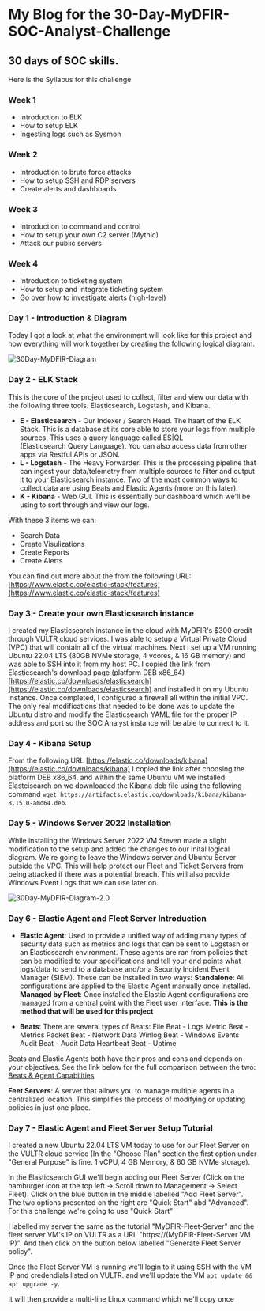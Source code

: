 # My Blog for the 30-Day-MyDFIR-SOC-Analyst-Challenge
## 30 days of SOC skills.


Here is the Syllabus for this challenge
### Week 1
- Introduction to ELK
- How to setup ELK
- Ingesting logs such as Sysmon

### Week 2
- Introduction to brute force attacks
- How to setup SSH and RDP servers
- Create alerts and dashboards

### Week 3
- Introduction to command and control
- How to setup your own C2 server (Mythic)
- Attack our public servers

### Week 4
- Introduction to ticketing system
- How to setup and integrate ticketing system
- Go over how to investigate alerts (high-level)



### Day 1 - Introduction & Diagram

Today I got a look at what the environment will look like for this project and how everything will work together by creating the following logical diagram.

![30Day-MyDFIR-Diagram](https://github.com/user-attachments/assets/e6830c50-2249-4b45-8410-655c7c8d58d6)



### Day 2 - ELK Stack

This is the core of the project used to collect, filter and view our data with the following three tools.  Elasticsearch, Logstash, and Kibana.

- **E - Elasticsearch** - Our Indexer / Search Head. The haart of the ELK Stack.  This is a database at its core able to store your logs from multiple sources.  This uses a query language called ES|QL   
      (Elasticsearch Query Language).  You can also access data from other apps via Restful APIs or JSON.
- **L - Logstash** - The Heavy Forwarder.  This is the processing pipeline that can ingest your data/telemetry from multiple sources to filter and output it to your Elasticsearch instance.  Two of the most common 
      ways to collect data are using Beats and Elastic Agents (more on this later).
- **K - Kibana** - Web GUI.  This is essentially our dashboard which we'll be using to sort through and view our logs.

With these 3 items we can:
- Search Data
- Create Visulizations
- Create Reports
- Create Alerts

You can find out more about the from the following URL:
[https://www.elastic.co/elastic-stack/features](https://www.elastic.co/elastic-stack/features)



### Day 3 - Create your own Elasticsearch instance 

I created my Elasticsearch instance in the cloud with MyDFIR's $300 credit through VULTR cloud services.  I was able to setup a Virtual Private Cloud (VPC) that will contain all of the virtual machines.  Next I set up a VM running Ubuntu 22.04 LTS (80GB NVMe storage, 4 vcores, & 16 GB memory) and was able to SSH into it from my host PC.  I copied the link from Elasticsearch's download page (platform DEB x86_64) [https://elastic.co/downloads/elasticsearch](https://elastic.co/downloads/elasticsearch) and installed it on my Ubuntu instance.  Once completed, I configured a firewall all within the initial VPC.  The only real modifications that needed to be done was to update the Ubuntu distro and modify the Elasticsearch YAML file for the proper IP address and port so the SOC Analyst instance will be able to connect to it.



### Day 4 - Kibana Setup

From the following URL [https://elastic.co/downloads/kibana](https://elastic.co/downloads/kibana) I copied the link after choosing the platform DEB x86_64. and within the same Ubuntu VM we installed Elastcisearch on we downloaded the Kibana deb file using the following command `wget https://artifacts.elastic.co/downloads/kibana/kibana-8.15.0-amd64.deb`.



### Day 5 - Windows Server 2022 Installation

While installing the Windows Server 2022 VM Steven made a slight modification to the setup and added the changes to our inital logical diagram.  We're going to leave the Windows server and Ubuntu Server outside the VPC.  This will help protect our Fleet and Ticket Servers from being attacked if there was a potential breach.  This will also provide Windows Event Logs that we can use later on.

![30Day-MyDFIR-Diagram-2.0](https://github.com/user-attachments/assets/0f9e44ec-f12f-4312-9c1b-446080f0c8c5)




### Day 6 - Elastic Agent and Fleet Server Introduction

- **Elastic Agent**: Used to provide a unified way of adding many types of security data such as metrics and logs that can be sent to Logstash or an Elasticsearch environment.  These agents are ran from policies that can be modified to your specifications and tell your end points what logs/data to send to a database and/or a Security Incident Event Manager (SIEM).  These can be installed in two ways:
**Standalone**:  All configurations are applied to the Elastic Agent manually once installed.
**Managed by Fleet**:  Once installed the Elastic Agent configurations are managed from a central point with the Fleet user interface. **This is the method that will be used for this project**

- **Beats**: There are several types of Beats:
File Beat - Logs
Metric Beat - Metrics
Packet Beat - Network Data
Winlog Beat - Windows Events
Audit Beat - Audit Data
Heartbeat Beat - Uptime

Beats and Elastic Agents both have their pros and cons and depends on your objectives.  See the link below for the full comparison between the two:
[Beats & Agent Capabilities](https://www.elastic.co/guide/en/fleet/current/beats-agent-comparison.html#additional-capabilities-beats-and-agent)

**Feet Servers**: A server that allows you to manage multiple agents in a centralized location.  This simplifies the process of modifying or updating policies in just one place.


### Day 7 - Elastic Agent and Fleet Server Setup Tutorial

I created a new Ubuntu 22.04 LTS VM today to use for our Fleet Server on the VULTR cloud service (In the "Choose Plan" section the first option under "General Purpose" is fine. 1 vCPU, 4 GB Memory, & 60 GB NVMe storage).

In the Elasticsearch GUI we'll begin adding our Fleet Server (Click on the hamburger icon at the top left -> Scroll down to Management -> Select Fleet).  Click on the blue button in the middle labelled "Add Fleet Server".  The two options presented on the right are "Quick Start" abd "Advanced".  For this challenge we're going to use "Quick Start"

I labelled my server the same as the tutorial "MyDFIR-Fleet-Server" and the fleet server VM's IP on VULTR as a URL "https://(MyDFIR-Fleet-Server VM IP)".  And then click on the button below labelled "Generate Fleet Server policy".

Once the Fleet Server VM is running we'll login to it using SSH with the VM IP and credendials listed on VULTR. and we'll update the VM `apt update && apt upgrade -y`.

It will then provide a multi-line Linux command which we'll copy once 

























